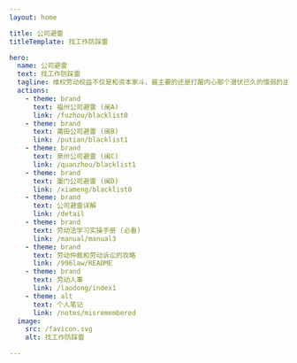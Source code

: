 ```yaml
---
layout: home

title: 公司避雷
titleTemplate: 找工作防踩雷

hero:
  name: 公司避雷
  text: 找工作防踩雷
  tagline: 维权劳动权益不仅是和资本家斗，最主要的还是打醒内心那个潜伏已久的懦弱的逆来顺受的自己。
  actions:
    - theme: brand
      text: 福州公司避雷 (闽A)
      link: /fuzhou/blacklist0
    - theme: brand
      text: 莆田公司避雷 (闽B)
      link: /putian/blacklist1
    - theme: brand
      text: 泉州公司避雷 (闽C)
      link: /quanzhou/blacklist1
    - theme: brand
      text: 厦门公司避雷 (闽D)
      link: /xiameng/blacklist0
    - theme: brand
      text: 公司避雷详解
      link: /detail
    - theme: brand
      text: 劳动法学习实操手册 (必看)
      link: /manual/manual3
    - theme: brand
      text: 劳动仲裁和劳动诉讼的攻略
      link: /996law/README
    - theme: brand
      text: 劳动人事
      link: /laodong/index1
    - theme: alt
      text: 个人笔记
      link: /notes/misremembered
  image:
    src: /favicon.svg
    alt: 找工作防踩雷

---
```

<style>
:root {
  --vp-home-hero-name-color: transparent;
  --vp-home-hero-name-background: -webkit-linear-gradient(120deg, #6CE8BB 30%, #41d1ff);

  --vp-home-hero-image-background-image: linear-gradient(-45deg, #10B982 50%, #47caff 50%);
  --vp-home-hero-image-filter: blur(60px);
}

@media (min-width: 500px) {
  :root {
    --vp-home-hero-image-filter: blur(70px);
  }
}

@media (min-width: 700px) {
  :root {
    --vp-home-hero-image-filter: blur(85px);
  }
}
</style>
